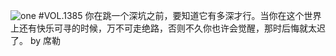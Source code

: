 ![one](http://image.wufazhuce.com/Fq_VP3ZOPz4ysB6Ijk9hg1xmcvYo)
#VOL.1385
你在跳一个深坑之前，要知道它有多深才行。当你在这个世界上还有快乐可寻的时候，万不可走绝路，否则不久你也许会觉醒，那时后悔就太迟了。 by 席勒